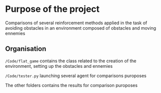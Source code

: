 # Purpose of the project

Comparisons of several reinforcement methods applied in the task of avoiding obstacles in an environment composed of obstacles and moving ennemies

## Organisation

`/Code/flat_game` contains the class related to the creation of the environment, setting up the obstacles and ennemies

`/Code/tester.py` launching several agent for comparisons puroposes

The other folders contains the results for comparison puroposes

